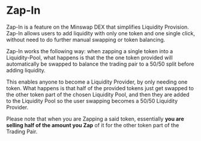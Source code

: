 # Zap-In

Zap-In is a feature on the Minswap DEX that simplifies Liquidity Provision.  Zap-In allows users to add liquidity with only one token and one single click, without need to do further manual swapping or token balancing.&#x20;

Zap-In works the following way: when zapping a single token into a Liquidity-Pool, what happens is that the the one token provided will automatically be swapped to balance the trading pair to a 50/50 split before adding liquidity.

This enables anyone to become a Liquidity Provider, by only needing one token. What happens is that half of the provided tokens just get swapped to the other token part of the chosen Liquidity Pool, and then they are added to the Liquidity Pool so the user swapping becomes a 50/50 Liquidity Provider.

Please note that when you are Zapping a said token, essentially **you are selling half of the amount you Zap** of it for the other token part of the Trading Pair.


